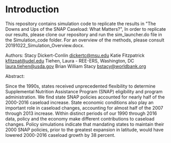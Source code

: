 # Introduction

This repository contains simulation code to replicate the results in "The Downs and Ups of the SNAP Caseload: What Matters?",  In order to replicate our results, please clone our repository and run the sim_launcher.do file in the Simulation_code folder.  For an overview of the methods, please consult 20191022_Simulation_Overview.docx.

Authors:
Stacy Dickert-Conlin  <dickertc@msu.edu>
Katie Fitzpatrick <kfitzpat@udel.edu>
Tiehen, Laura - REE-ERS, Washington, DC <laura.tiehen@usda.gov>
Brian William Stacy <bstacy@worldbank.org>

Abstract:

Since the 1990s, states received unprecedented flexibility to determine Supplemental Nutrition Assistance Program (SNAP) eligibility and program administration. We find state SNAP policies accounted for nearly half of the 2000-2016 caseload increase. State economic conditions also play an important role in caseload changes, accounting for almost half of the 2007 through 2013 increase. Within distinct periods of our 1990 through 2016 data, policy and the economy make different contributions to caseload changes. Policy simulations indicate that mandating states to maintain their 2000 SNAP policies, prior to the greatest expansion in latitude, would have lowered 2000-2016 caseload growth by 38 percent.  
